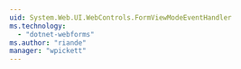 ```yaml
---
uid: System.Web.UI.WebControls.FormViewModeEventHandler
ms.technology: 
  - "dotnet-webforms"
ms.author: "riande"
manager: "wpickett"
---
```

